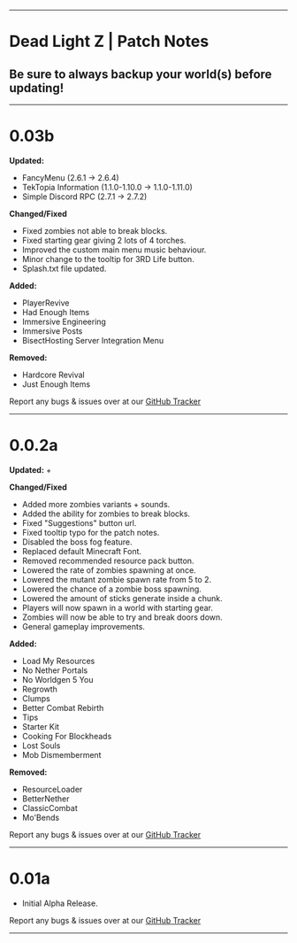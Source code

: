 ------------------------------------------------------------------------------------------------------------------------------------------------------------- 
# Dead Light Z | Patch Notes
## Be sure to always backup your world(s) before updating!
-------------------------------------------------------------------------------------------------------------------------------------------------------------
<h1>0.03b</h1> 
 
**Updated:**
+ FancyMenu (2.6.1 → 2.6.4)
+ TekTopia Information (1.1.0-1.10.0 → 1.1.0-1.11.0)
+ Simple Discord RPC (2.7.1 → 2.7.2)

**Changed/Fixed**
+ Fixed zombies not able to break blocks.
+ Fixed starting gear giving 2 lots of 4 torches.
+ Improved the custom main menu music behaviour.
+ Minor change to the tooltip for 3RD Life button.
+ Splash.txt file updated.

**Added:**
+ PlayerRevive
+ Had Enough Items
+ Immersive Engineering
+ Immersive Posts
+ BisectHosting Server Integration Menu

**Removed:**
+ Hardcore Revival
+ Just Enough Items

Report any bugs & issues over at our [GitHub Tracker](https://github.com/AMPZNetwork/Dead-Light-Z/issues)

---------------------------------------------------------------------------------
<h1>0.0.2a</h1> 
 
**Updated:**
+ 

**Changed/Fixed**
+ Added more zombies variants + sounds.
+ Added the ability for zombies to break blocks.
+ Fixed "Suggestions" button url.
+ Fixed tooltip typo for the patch notes.
+ Disabled the boss fog feature.
+ Replaced default Minecraft Font.
+ Removed recommended resource pack button.
+ Lowered the rate of zombies spawning at once.
+ Lowered the mutant zombie spawn rate from 5 to 2.
+ Lowered the chance of a zombie boss spawning.
+ Lowered the amount of sticks generate inside a chunk.
+ Players will now spawn in a world with starting gear.
+ Zombies will now be able to try and break doors down.
+ General gameplay improvements.


**Added:**
+ Load My Resources
+ No Nether Portals
+ No Worldgen 5 You
+ Regrowth
+ Clumps
+ Better Combat Rebirth
+ Tips
+ Starter Kit
+ Cooking For Blockheads
+ Lost Souls
+ Mob Dismemberment

**Removed:**
+ ResourceLoader
+ BetterNether
+ ClassicCombat
+ Mo'Bends

Report any bugs & issues over at our [GitHub Tracker](https://github.com/AMPZNetwork/Dead-Light-Z/issues)

---------------------------------------------------------------------------------
<h1>0.01a</h1> 
 
+ Initial Alpha Release.

Report any bugs & issues over at our [GitHub Tracker](https://github.com/AMPZNetwork/Dead-Light-Z/issues)

---------------------------------------------------------------------------------

